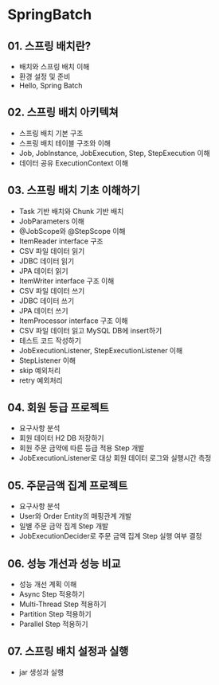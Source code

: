 # SpringBatch

## 01. 스프링 배치란?
- 배치와 스프링 배치 이해
- 환경 설정 및 준비
- Hello, Spring Batch

## 02. 스프링 배치 아키텍쳐
- 스프링 배치 기본 구조
- 스프링 배치 테이블 구조와 이해
- Job, JobInstance, JobExecution, Step, StepExecution 이해
- 데이터 공유 ExecutionContext 이해

## 03. 스프링 배치 기초 이해하기
- Task 기반 배치와 Chunk 기반 배치
- JobParameters 이해
- @JobScope와 @StepScope 이해
- ItemReader interface 구조
- CSV 파일 데이터 읽기
- JDBC 데이터 읽기
- JPA 데이터 읽기
- ItemWriter interface 구조 이해
- CSV 파일 데이터 쓰기
- JDBC 데이터 쓰기
- JPA 데이터 쓰기
- ItemProcessor interface 구조 이해
- CSV 파일 데이터 읽고 MySQL DB에 insert하기
- 테스트 코드 작성하기
- JobExecutionListener, StepExecutionListener 이해
- StepListener 이해
- skip 예외처리
- retry 예외처리

## 04. 회원 등급 프로젝트
- 요구사항 분석
- 회원 데이터 H2 DB 저장하기
- 회원 주문 금약에 따른 등급 적용 Step 개발
- JobExecutionListener로 대상 회원 데이터 로그와 실행시간 측정

## 05. 주문금액 집계 프로젝트
- 요구사항 분석
- User와 Order Entity의 매핑관계 개발
- 일별 주문 금약 집계 Step 개발
- JobExecutionDecider로 주문 금액 집계 Step 실행 여부 결정

## 06. 성능 개선과 성능 비교
- 성능 개선 계획 이해
- Async Step 적용하기
- Multi-Thread Step 적용하기
- Partition Step 적용하기
- Parallel Step 적용하기

## 07. 스프링 배치 설정과 실행
- jar 생성과 실행
